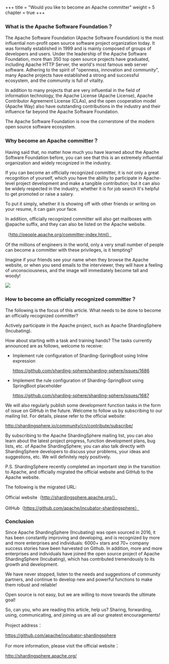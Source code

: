 +++
title = "Would you like to become an Apache committer"
weight = 5
chapter = true
+++

### What is the Apache Software Foundation？

The Apache Software Foundation (Apache Software Foundation) is the most influential non-profit open source software project organization today. It was formally established in 1999 and is mainly composed of groups of developers and users. Under the leadership of the Apache Software Foundation, more than 350 top open source projects have graduated, including Apache HTTP Server, the world's most famous web server software. Adhering to the spirit of "openness, innovation and community", many Apache projects have established a strong and successful ecosystem, and the community is full of vitality.

In addition to many projects that are very influential in the field of information technology, the Apache License (Apache License), Apache Contributor Agreement License (CLAs), and the open cooperation model (Apache Way) also have outstanding contributions in the industry and their influence far beyond the Apache Software Foundation.

The Apache Software Foundation is now the cornerstone of the modern open source software ecosystem.

### Why become an Apache committer？

Having said that, no matter how much you have learned about the Apache Software Foundation before, you can see that this is an extremely influential organization and widely recognized in the industry.

If you can become an officially recognized committer, it is not only a great recognition of yourself, which you have the ability to participate in Apache-level project development and make a tangible contribution; but it can also be widely respected in the industry, whether it is for job search It's helpful to get promoted or raise a salary.

To put it simply, whether it is showing off with other friends or writing on your resume, it can gain your face.

In addition, officially recognized committer will also get mailboxes with @apache suffix, and they can also be listed on the Apache website.

（http://people.apache.org/committer-index.html）


Of the millions of engineers in the world, only a very small number of people can become a committer with these privileges, is it tempting?

Imagine if your friends see your name when they browse the Apache website, or when you send emails to the interviewer, they will have a feeling of unconsciousness, and the image will immediately become tall and woody!

![](https://shardingsphere.apache.org/blog/img/committer1.jpg)

### How to become an officially recognized committer？

The following is the focus of this article. What needs to be done to become an officially recognized committer?


Actively participate in the Apache project, such as Apache ShardingSphere (Incubating).



How about starting with a task and training hands? The tasks currently announced are as follows, welcome to receive:

- Implement rule configuration of Sharding-SpringBoot using Inline expression

  https://github.com/sharding-sphere/sharding-sphere/issues/1686

- Implement the rule configuration of Sharding-SpringBoot using SpringBoot placeholder

  https://github.com/sharding-sphere/sharding-sphere/issues/1687


We will also regularly publish some development function tasks in the form of issue on GitHub in the future. Welcome to follow us by subscribing to our mailing list. For details, please refer to the official website:

http://shardingsphere.io/community/cn/contribute/subscribe/



By subscribing to the Apache ShardingSphere mailing list, you can also learn about the latest project progress, function development plans, bug lists, etc. of Apache ShardingSphere; you can also talk directly with ShardingSphere developers to discuss your problems, your ideas and suggestions, etc. We will definitely reply positively.

P.S. ShardingSphere recently completed an important step in the transition to Apache, and officially migrated the official website and GitHub to the Apache website.

The following is the migrated URL:

Official website（http://shardingsphere.apache.org/）

GitHub（https://github.com/apache/incubator-shardingsphere）

### Conclusion
Since Apache ShardingSphere (Incubating) was open sourced in 2016, it has been constantly improving and developing, and is recognized by more and more enterprises and individuals: 6000+ stars and 70+ company success stories have been harvested on Github. In addition, more and more enterprises and individuals have joined the open source project of Apache ShardingSphere (Incubating), which has contributed tremendously to its growth and development.



We have never stopped, listen to the needs and suggestions of community partners, and continue to develop new and powerful functions to make them robust and reliable!

Open source is not easy, but we are willing to move towards the ultimate goal!

So, can you, who are reading this article, help us? Sharing, forwarding, using, communicating, and joining us are all our greatest encouragements!

Project address：

https://github.com/apache/incubator-shardingsphere


For more information, please visit the official website：

http://shardingsphere.apache.org/
